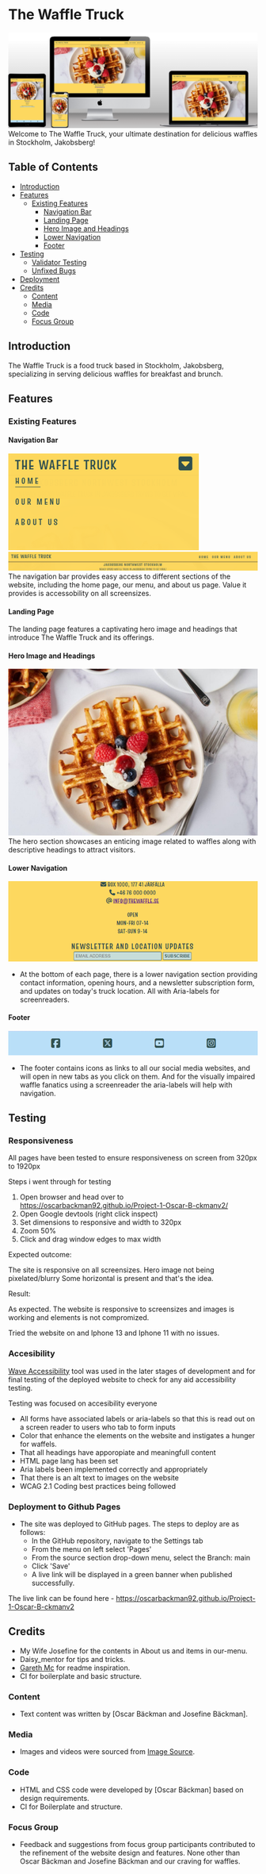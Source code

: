 # The Waffle Truck
![mock up](assets/readme_images/mock-up-readme.png)
Welcome to The Waffle Truck, your ultimate destination for delicious waffles in Stockholm, Jakobsberg!

## Table of Contents
- [Introduction](#introduction)
- [Features](#features)
  - [Existing Features](#existing-features)
    - [Navigation Bar](#navigation-bar)
    - [Landing Page](#landing-page)
    - [Hero Image and Headings](#hero-image-and-headings)
    - [Lower Navigation](#lower-navigation)
    - [Footer](#footer)
- [Testing](#testing)
  - [Validator Testing](#validator-testing)
  - [Unfixed Bugs](#unfixed-bugs)
- [Deployment](#deployment)
- [Credits](#credits)
  - [Content](#content)
  - [Media](#media)
  - [Code](#code)
  - [Focus Group](#focus-group)

## Introduction
The Waffle Truck is a food truck based in Stockholm, Jakobsberg, specializing in serving delicious waffles for breakfast and brunch.

## Features

### Existing Features

#### Navigation Bar
![navbar mobile](assets/readme_images/navbar-mobile.png) ![navbar](assets/readme_images/navbar-larger-screen.png)
The navigation bar provides easy access to different sections of the website, including the home page, our menu, and about us page. Value it provides is accessobility on all screensizes.

#### Landing Page
The landing page features a captivating hero image and headings that introduce The Waffle Truck and its offerings.

#### Hero Image and Headings
![Hero Image](assets/readme_images/theperfectloaf_my_best_sourdough_waffles-7-1080x720.jpg)
The hero section showcases an enticing image related to waffles along with descriptive headings to attract visitors.

#### Lower Navigation
![lower nav](assets/readme_images/lower-nav.png)

* At the bottom of each page, there is a lower navigation section providing contact information, opening hours, and a newsletter subscription form, and updates on today's truck location. All with Aria-labels for screenreaders.


#### Footer
![Socials bar](assets/readme_images/social-bar.png)

- The footer contains icons as links to all our social media websites, and will open in new tabs as you click on them. And for the visually impaired waffle fanatics using a screenreader the aria-labels will help with navigation.


## Testing

### Responsiveness

All pages have been tested to ensure responsiveness on screen from 320px to 1920px

Steps i went through for testing

1. Open browser and head over to https://oscarbackman92.github.io/Project-1-Oscar-B-ckmanv2/
2. Open Google devtools (right click inspect)
3. Set dimensions to responsive and width to 320px
4. Zoom 50%
5. Click and drag window edges to max width

Expected outcome:

The site is responsive on all screensizes. Hero image not being pixelated/blurry
Some horizontal is present and that's the idea.

Result:

As expected. The website is responsive to screensizes and images is working and elements is not compromized.

Tried the website on and Iphone 13 and Iphone 11 with no issues.


### Accesibility

[Wave Accessibility](https://wave.webaim.org/) tool was used in the later stages of development and for final testing of the deployed website to check for any aid accessibility testing.

Testing was focused on accesibility everyone

- All forms have associated labels or aria-labels so that this is read out on a screen reader to users who tab to form inputs
- Color that enhance the elements on the website and instigates a hunger for waffels.
- That all headings have apporopiate and meaningfull content
- HTML page lang has been set
- Aria labels been implemented correctly and appropriately
- That there is an alt text to images on the website
- WCAG 2.1 Coding best practices being followed

### Deployment to Github Pages

- The site was deployed to GitHub pages. The steps to deploy are as follows: 
  - In the GitHub repository, navigate to the Settings tab 
  - From the menu on left select 'Pages'
  - From the source section drop-down menu, select the Branch: main
  - Click 'Save'
  - A live link will be displayed in a green banner when published successfully. 

The live link can be found here - https://oscarbackman92.github.io/Project-1-Oscar-B-ckmanv2

## Credits

- My Wife Josefine for the contents in About us and items in our-menu.
- Daisy_mentor for tips and tricks.
- [Gareth Mc](https://github.com/Gareth-McGirr/tacos-travels) for readme inspiration.
- CI for boilerplate and basic structure.


### Content
- Text content was written by [Oscar Bäckman and Josefine Bäckman].

### Media
- Images and videos were sourced from [Image Source](https://www.theperfectloaf.com/my-best-sourdough-waffles/).

### Code
- HTML and CSS code were developed by [Oscar Bäckman] based on design requirements.
- CI for Boilerplate and structure.

### Focus Group
- Feedback and suggestions from focus group participants contributed to the refinement of the website design and features. None other than Oscar Bäckman and Josefine Bäckman and our craving for waffles.
